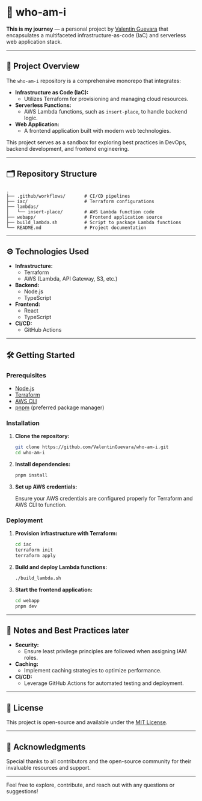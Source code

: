# 🧭 who-am-i

**This is my journey** — a personal project by [Valentin Guevara](https://github.com/ValentinGuevara) that encapsulates a multifaceted infrastructure-as-code (IaC) and serverless web application stack.

---

## 🚀 Project Overview

The `who-am-i` repository is a comprehensive monorepo that integrates:

- **Infrastructure as Code (IaC):**
  - Utilizes Terraform for provisioning and managing cloud resources.
- **Serverless Functions:**
  - AWS Lambda functions, such as `insert-place`, to handle backend logic.
- **Web Application:**
  - A frontend application built with modern web technologies.

This project serves as a sandbox for exploring best practices in DevOps, backend development, and frontend engineering.

---

## 🗂️ Repository Structure

```
.
├── .github/workflows/       # CI/CD pipelines
├── iac/                     # Terraform configurations
├── lambdas/
│   └── insert-place/        # AWS Lambda function code
├── webapp/                  # Frontend application source
├── build_lambda.sh          # Script to package Lambda functions
└── README.md                # Project documentation
```

---

## ⚙️ Technologies Used

- **Infrastructure:**
  - Terraform
  - AWS (Lambda, API Gateway, S3, etc.)
- **Backend:**
  - Node.js
  - TypeScript
- **Frontend:**
  - React
  - TypeScript
- **CI/CD:**
  - GitHub Actions

---

## 🛠️ Getting Started

### Prerequisites

- [Node.js](https://nodejs.org/)
- [Terraform](https://www.terraform.io/)
- [AWS CLI](https://aws.amazon.com/cli/)
- [pnpm](https://pnpm.io/) (preferred package manager)

### Installation

1. **Clone the repository:**

   ```bash
   git clone https://github.com/ValentinGuevara/who-am-i.git
   cd who-am-i
   ```

2. **Install dependencies:**

   ```bash
   pnpm install
   ```

3. **Set up AWS credentials:**

   Ensure your AWS credentials are configured properly for Terraform and AWS CLI to function.

### Deployment

1. **Provision infrastructure with Terraform:**

   ```bash
   cd iac
   terraform init
   terraform apply
   ```

2. **Build and deploy Lambda functions:**

   ```bash
   ./build_lambda.sh
   ```

3. **Start the frontend application:**

   ```bash
   cd webapp
   pnpm dev
   ```

---

## 📌 Notes and Best Practices later

- **Security:**
  - Ensure least privilege principles are followed when assigning IAM roles.
- **Caching:**
  - Implement caching strategies to optimize performance.
- **CI/CD:**
  - Leverage GitHub Actions for automated testing and deployment.

---

## 📄 License

This project is open-source and available under the [MIT License](LICENSE).

---

## 🙌 Acknowledgments

Special thanks to all contributors and the open-source community for their invaluable resources and support.

---

Feel free to explore, contribute, and reach out with any questions or suggestions!
